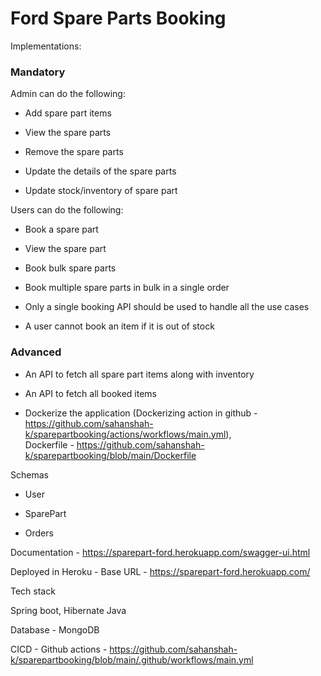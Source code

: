 # Ford Spare Parts Booking

Implementations: <br>
### Mandatory

Admin can do the following:

- Add spare part items

- View the spare parts

- Remove the spare parts

- Update the details of the spare parts

- Update stock/inventory of spare part

Users can do the following:

- Book a spare part

- View the spare part

- Book bulk spare parts

- Book multiple spare parts in bulk in a single order

- Only a single booking API should be used to handle all the use cases

- A user cannot book an item if it is out of stock

### Advanced

- An API to fetch all spare part items along with inventory

-  An API to fetch all booked items

- Dockerize the application (Dockerizing action in github - https://github.com/sahanshah-k/sparepartbooking/actions/workflows/main.yml), <br>Dockerfile - https://github.com/sahanshah-k/sparepartbooking/blob/main/Dockerfile

Schemas

- User

- SparePart

- Orders


Documentation - https://sparepart-ford.herokuapp.com/swagger-ui.html

Deployed in Heroku - Base URL - https://sparepart-ford.herokuapp.com/

Tech stack

Spring boot, Hibernate Java

Database - MongoDB

CICD - Github actions - https://github.com/sahanshah-k/sparepartbooking/blob/main/.github/workflows/main.yml

